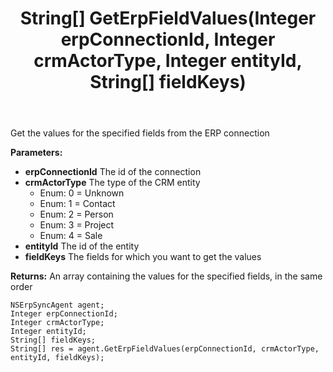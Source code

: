 ﻿---
uid: crmscript_ref_NSErpSyncAgent_GetErpFieldValues
title: String[] GetErpFieldValues(Integer erpConnectionId, Integer crmActorType, Integer entityId, String[] fieldKeys)
intellisense: NSErpSyncAgent.GetErpFieldValues
keywords: NSErpSyncAgent, GetErpFieldValues
so.topic: reference
---

Get the values for the specified fields from the ERP connection

**Parameters:**
 - **erpConnectionId** The id of the connection
 - **crmActorType** The type of the CRM entity
     - Enum: 0 = Unknown 
     - Enum: 1 = Contact 
     - Enum: 2 = Person 
     - Enum: 3 = Project 
     - Enum: 4 = Sale 
 - **entityId** The id of the entity
 - **fieldKeys** The fields for which you want to get the values

**Returns:** An array containing the values for the specified fields, in the same order

```crmscript
NSErpSyncAgent agent;
Integer erpConnectionId;
Integer crmActorType;
Integer entityId;
String[] fieldKeys;
String[] res = agent.GetErpFieldValues(erpConnectionId, crmActorType, entityId, fieldKeys);
```

